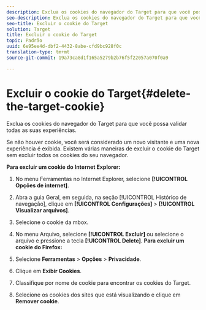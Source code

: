 ```yaml
---
description: Exclua os cookies do navegador do Target para que você possa validar todas as suas experiências.
seo-description: Exclua os cookies do navegador do Target para que você possa validar todas as suas experiências.
seo-title: Excluir o cookie do Target
solution: Target
title: Excluir o cookie do Target
topic: Padrão
uuid: 6e95ee4d-dbf2-4432-8abe-cfd9bc928f0c
translation-type: tm+mt
source-git-commit: 19a73ca8d1f165a5279b2b76f5f22057a070f0a9

---
```



# Excluir o cookie do Target{#delete-the-target-cookie}

Exclua os cookies do navegador do Target para que você possa validar todas as suas experiências.

Se não houver cookie, você será considerado um novo visitante e uma nova experiência é exibida. Existem várias maneiras de excluir o cookie do Target sem excluir todos os cookies do seu navegador.

**Para excluir um cookie do Internet Explorer:**

1. No menu Ferramentas no Internet Explorer, selecione **[!UICONTROL Opções de internet]**.
1. Abra a guia Geral, em seguida, na seção [!UICONTROL Histórico de navegação], clique em **[!UICONTROL Configurações]** &gt; **[!UICONTROL Visualizar arquivos]**.
1. Selecione o cookie da mbox.
1. No menu Arquivo, selecione **[!UICONTROL Excluir]** ou selecione o arquivo e pressione a tecla **[!UICONTROL Delete]**.
   **Para excluir um cookie do Firefox:**

1. Selecione **Ferramentas** &gt; **Opções** &gt; **Privacidade**.

1. Clique em **Exibir Cookies**.
1. Classifique por nome de cookie para encontrar os cookies do Target.
1. Selecione os cookies dos sites que está visualizando e clique em **Remover cookie**.


